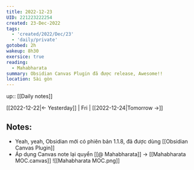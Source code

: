 ```yaml
---
title: 2022-12-23
UID: 221223222254
created: 23-Dec-2022
tags:
  - 'created/2022/Dec/23'
  - 'daily/private'
gotobed: 2h
wakeup: 8h30
exersice: true
reading:
  - Mahabharata
summary: Obsidian Canvas Plugin đã được release, Awesome!!
location: Sài gòn
---
```

up:: [[Daily notes]]

[[2022-12-22|<- Yesterday]] | Fri | [[2022-12-24|Tomorrow ->]]

## Notes:
- Yeah, yeah, Obsidian mới có phiên bản 1.1.8, đã được dùng [[Obsidian Canvas Plugin]] 
- Áp dụng Canvas note lại quyển [[@ Mahabharata]] -> [[Mahabharata MOC.canvas]]
![[Mahabharata MOC.png]]
